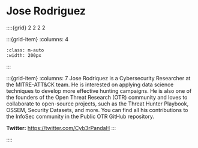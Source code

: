 # Jose Rodriguez

::::{grid} 2 2 2 2

:::{grid-item}
:columns: 4

```{image} ../images/collaborators/Jose-Rodriguez.png
:class: m-auto
:width: 200px
```

:::

:::{grid-item}
:columns: 7
Jose Rodriquez is a Cybersecurity Researcher at the MITRE-ATT&CK team. He is interested on applying data science techniques to develop more effective hunting campaigns. He is also one of the founders of the Open Threat Research (OTR) community and loves to collaborate to open-source projects, such as the Threat Hunter Playbook, OSSEM, Security Datasets, and more. You can find all his contributions to the InfoSec community in the Public OTR GitHub repository.

**Twitter:** https://twitter.com/Cyb3rPandaH
:::

::::